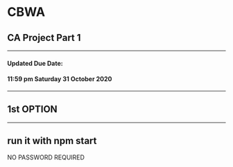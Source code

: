 # **CBWA**

## CA Project Part 1
----------------------
#### Updated Due Date:
#### 11:59 pm Saturday 31 October 2020
---------------------
## 1st OPTION
---------------------
run it with **npm** **start**
--
NO PASSWORD REQUIRED
